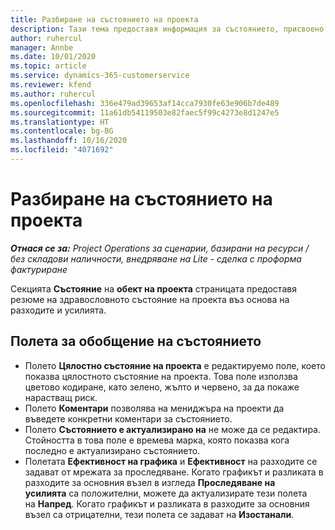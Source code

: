 ```yaml
---
title: Разбиране на състоянието на проекта
description: Тази тема предоставя информация за състоянието, присвоено към проекти в Dynamics 365 Project Operations.
author: ruhercul
manager: Annbe
ms.date: 10/01/2020
ms.topic: article
ms.service: dynamics-365-customerservice
ms.reviewer: kfend
ms.author: ruhercul
ms.openlocfilehash: 336e479ad39653af14cca7930fe63e906b7de489
ms.sourcegitcommit: 11a61db54119503e82faec5f99c4273e8d1247e5
ms.translationtype: HT
ms.contentlocale: bg-BG
ms.lasthandoff: 10/16/2020
ms.locfileid: "4071692"
---
```

# <a name="understand-project-status"></a>Разбиране на състоянието на проекта

_**Отнася се за:** Project Operations за сценарии, базирани на ресурси / без складови наличности, внедряване на Lite - сделка с проформа фактуриране_


Секцията **Състояние** на **обект на проекта** страницата предоставя резюме на здравословното състояние на проекта въз основа на разходите и усилията.


## <a name="status-summary-fields"></a>Полета за обобщение на състоянието

- Полето **Цялостно състояние на проекта** е редактируемо поле, което показва цялостното състояние на проекта. Това поле използва цветово кодиране, като зелено, жълто и червено, за да покаже нарастващ риск. 
- Полето **Коментари** позволява на мениджъра на проекти да въведете конкретни коментари за състоянието. 
- Полето **Състоянието е актуализирано на** не може да се редактира. Стойността в това поле е времева марка, която показва кога последно е актуализирано състоянието.
- Полетата **Ефективност на графика** и **Ефективност** на разходите се задават от мрежата за проследяване. Когато графикът и разликата в разходите за основния възел в изгледа **Проследяване на усилията** са положителни, можете да актуализирате тези полета на **Напред**. Когато графикът и разликата в разходите за основния възел са отрицателни, тези полета се задават на **Изостанали**.
